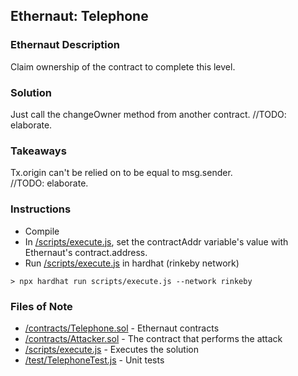 ## Ethernaut: Telephone

### Ethernaut Description
Claim ownership of the contract to complete this level.

### Solution 
Just call the changeOwner method from another contract. 
//TODO: elaborate. 

### Takeaways
Tx.origin can't be relied on to be equal to msg.sender.  
//TODO: elaborate. 

### Instructions
- Compile 
- In [/scripts/execute.js](scripts/execute.js), set the contractAddr variable's value with Ethernaut's contract.address. 
- Run [/scripts/execute.js](scripts/execute.js) in hardhat (rinkeby network)

`> npx hardhat run scripts/execute.js --network rinkeby`

### Files of Note
- [/contracts/Telephone.sol](contracts/Telephone.sol) - Ethernaut contracts 
- [/contracts/Attacker.sol](contracts/Attacker.sol) - The contract that performs the attack
- [/scripts/execute.js](scripts/execute.js) - Executes the solution 
- [/test/TelephoneTest.js](test/TelephoneTest.js) - Unit tests 
